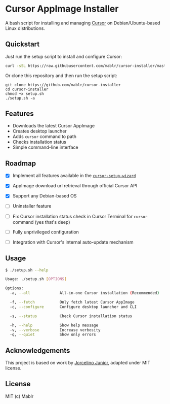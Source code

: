 # Cursor AppImage Installer

A bash script for installing and managing [Cursor](https://cursor.sh/) on Debian/Ubuntu-based Linux distributions.

## Quickstart

Just run the setup script to install and configure Cursor:
```bash
curl -sSL https://raw.githubusercontent.com/mablr/cursor-installer/master/setup.sh | bash -s -- -a
```

Or clone this repository and then run the setup script:
```
git clone https://github.com/mablr/cursor-installer
cd cursor-installer
chmod +x setup.sh
./setup.sh -a
```

## Features

- Downloads the latest Cursor AppImage
- Creates desktop launcher
- Adds `cursor` command to path
- Checks installation status
- Simple command-line interface

## Roadmap

- [x] Implement all features available in the [`cursor-setup-wizard`](https://github.com/jorcelinojunior/cursor-setup-wizard/)
- [x] AppImage download url retrieval through official Cursor API
- [x] Support any Debian-based OS
- [ ] Uninstaller feature
- [ ] Fix Cursor installation status check in Cursor Terminal for `cursor` command (yes that's deep)
- [ ] Fully unprivileged configuration
- [ ] Integration with Cursor's internal auto-update mechanism


## Usage

```bash
$ ./setup.sh --help

Usage: ./setup.sh [OPTIONS]

Options:
  -a, --all             All-in-one Cursor installation (Recommended)

  -f, --fetch           Only fetch latest Cursor AppImage 
  -c, --configure       Configure desktop launcher and CLI

  -s, --status          Check Cursor installation status

  -h, --help            Show help message
  -v, --verbose         Increase verbosity
  -q, --quiet           Show only errors
```

## Acknowledgements

This project is based on work by [Jorcelino Junior](https://github.com/jorcelinojunior/cursor-setup-wizard/), adapted under MIT license.

## License

MIT (c) Mablr